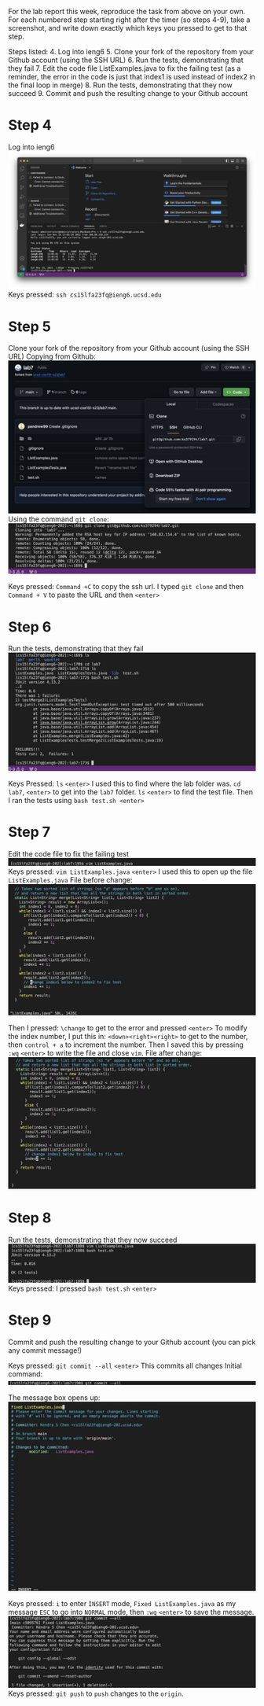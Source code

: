 For the lab report this week, reproduce the task from above on your own. For each numbered step starting right after the timer (so steps 4-9), take a screenshot, and write down exactly which keys you pressed to get to that step. 

Steps listed:
4. Log into ieng6
5. Clone your fork of the repository from your Github account (using the SSH URL)
6. Run the tests, demonstrating that they fail
7. Edit the code file ListExamples.java to fix the failing test (as a reminder, the error in the code is just that index1 is used instead of index2 in the final loop in merge)
8. Run the tests, demonstrating that they now succeed
9. Commit and push the resulting change to your Github account

# Step 4
Log into ieng6
![login.png](login.png)
Keys pressed: `ssh cs15lfa23fq@ieng6.ucsd.edu`

# Step 5
Clone your fork of the repository from your Github account (using the SSH URL)
Copying from Github:
![ssh_url.png](ssh_url.png)
Using the command `git clone`:
![git_clone.png](git_clone.png)

Keys pressed: `Command +C` to copy the ssh url. I typed `git clone` and then `Command + V` to paste the URL and then `<enter>`

# Step 6
Run the tests, demonstrating that they fail
![tests_failing.png](tests_failing.png)

Keys Pressed: `ls` `<enter>` I used this to find where the lab folder was. `cd lab7`, `<enter>` to get into the `lab7` folder.
`ls` `<enter>` to find the test file. Then I ran the tests using `bash test.sh <enter>`

# Step 7
Edit the code file to fix the failing test
![vim_example.png](vim_example.png)
Keys pressed: `vim ListExamples.java` `<enter>` I used this to open up the file `ListExamples.java`
File before change:
![before_change.png](before_change.png)

Then I pressed: `\change` to get to the error and pressed `<enter>` To modify the index number, I put this in: 
`<down><right><right>` to get to the number, then `control + a` to increment the number.
Then I saved this by pressing `:wq` `<enter>` to write the file and close `vim`.
File after change:
![after_change.png](after_change.png)

# Step 8
Run the tests, demonstrating that they now succeed
![run_tests_after_change.png](run_tests_after_change.png)
Keys pressed: I pressed `bash test.sh` `<enter>`


# Step 9
Commit and push the resulting change to your Github account (you can pick any commit message!)

Keys pressed: `git commit --all` `<enter>` This commits all changes
Initial command:
![git_commit_before_message.png](git_commit_before_message.png)

The message box opens up:
![git_commit_message.png](git_commit_message.png)

Keys pressed: `i` to enter `INSERT` mode, `Fixed ListExamples.java` as my message `ESC` to go into `NORMAL` mode, then `:wq` `<enter>` to save the message.
![git_commit_after_message.png](git_commit_after_message.png)
Keys pressed: `git push` to `push` changes to the `origin`.
